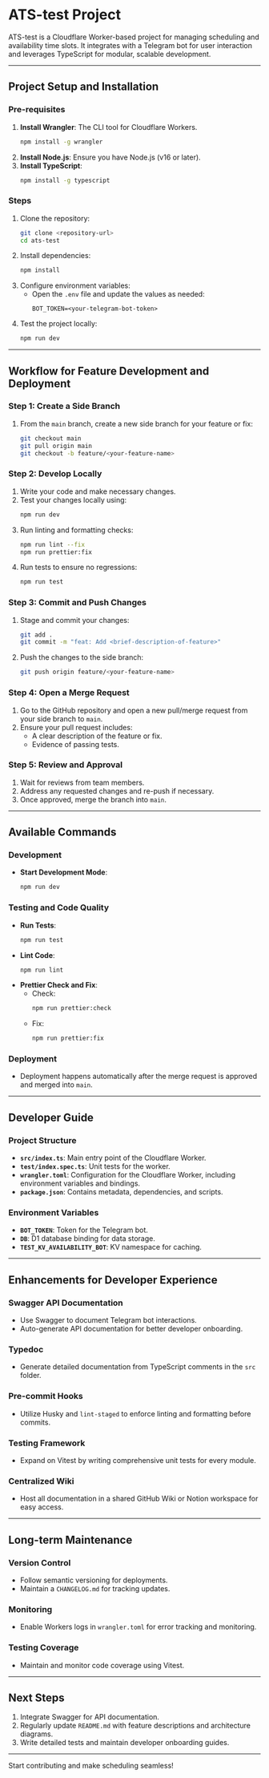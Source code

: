 # ATS-test Project

ATS-test is a Cloudflare Worker-based project for managing scheduling and availability time slots. It integrates with a Telegram bot for user interaction and leverages TypeScript for modular, scalable development.

---

## Project Setup and Installation

### Pre-requisites

1. **Install Wrangler**: The CLI tool for Cloudflare Workers.
   ```bash
   npm install -g wrangler
   ```
2. **Install Node.js**: Ensure you have Node.js (v16 or later).
3. **Install TypeScript**:
   ```bash
   npm install -g typescript
   ```

### Steps

1. Clone the repository:
   ```bash
   git clone <repository-url>
   cd ats-test
   ```
2. Install dependencies:
   ```bash
   npm install
   ```
3. Configure environment variables:
	- Open the `.env` file and update the values as needed:
	  ```env
	  BOT_TOKEN=<your-telegram-bot-token>
	  ```
4. Test the project locally:
   ```bash
   npm run dev
   ```

---

## Workflow for Feature Development and Deployment

### Step 1: Create a Side Branch

1. From the `main` branch, create a new side branch for your feature or fix:
   ```bash
   git checkout main
   git pull origin main
   git checkout -b feature/<your-feature-name>
   ```

### Step 2: Develop Locally

1. Write your code and make necessary changes.
2. Test your changes locally using:
   ```bash
   npm run dev
   ```
3. Run linting and formatting checks:
   ```bash
   npm run lint --fix
   npm run prettier:fix
   ```
4. Run tests to ensure no regressions:
   ```bash
   npm run test
   ```

### Step 3: Commit and Push Changes

1. Stage and commit your changes:
   ```bash
   git add .
   git commit -m "feat: Add <brief-description-of-feature>"
   ```
2. Push the changes to the side branch:
   ```bash
   git push origin feature/<your-feature-name>
   ```

### Step 4: Open a Merge Request

1. Go to the GitHub repository and open a new pull/merge request from your side branch to `main`.
2. Ensure your pull request includes:
	- A clear description of the feature or fix.
	- Evidence of passing tests.

### Step 5: Review and Approval

1. Wait for reviews from team members.
2. Address any requested changes and re-push if necessary.
3. Once approved, merge the branch into `main`.

---

## Available Commands

### Development

- **Start Development Mode**:
  ```bash
  npm run dev
  ```

### Testing and Code Quality

- **Run Tests**:
  ```bash
  npm run test
  ```
- **Lint Code**:
  ```bash
  npm run lint
  ```
- **Prettier Check and Fix**:
	- Check:
	  ```bash
	  npm run prettier:check
	  ```
	- Fix:
	  ```bash
	  npm run prettier:fix
	  ```

### Deployment

- Deployment happens automatically after the merge request is approved and merged into `main`.

---

## Developer Guide

### Project Structure

- **`src/index.ts`**: Main entry point of the Cloudflare Worker.
- **`test/index.spec.ts`**: Unit tests for the worker.
- **`wrangler.toml`**: Configuration for the Cloudflare Worker, including environment variables and bindings.
- **`package.json`**: Contains metadata, dependencies, and scripts.

### Environment Variables

- **`BOT_TOKEN`**: Token for the Telegram bot.
- **`DB`**: D1 database binding for data storage.
- **`TEST_KV_AVAILABILITY_BOT`**: KV namespace for caching.

---

## Enhancements for Developer Experience

### Swagger API Documentation

- Use Swagger to document Telegram bot interactions.
- Auto-generate API documentation for better developer onboarding.

### Typedoc

- Generate detailed documentation from TypeScript comments in the `src` folder.

### Pre-commit Hooks

- Utilize Husky and `lint-staged` to enforce linting and formatting before commits.

### Testing Framework

- Expand on Vitest by writing comprehensive unit tests for every module.

### Centralized Wiki

- Host all documentation in a shared GitHub Wiki or Notion workspace for easy access.

---

## Long-term Maintenance

### Version Control

- Follow semantic versioning for deployments.
- Maintain a `CHANGELOG.md` for tracking updates.

### Monitoring

- Enable Workers logs in `wrangler.toml` for error tracking and monitoring.

### Testing Coverage

- Maintain and monitor code coverage using Vitest.

---

## Next Steps

1. Integrate Swagger for API documentation.
2. Regularly update `README.md` with feature descriptions and architecture diagrams.
3. Write detailed tests and maintain developer onboarding guides.

---

Start contributing and make scheduling seamless!

